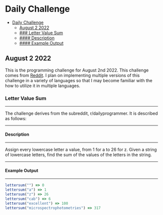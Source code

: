 # Daily Challenge 
- [Daily Challenge](#daily-challenge)
  - [August 2 2022](#august-2-2022)
  - [### Letter Value Sum](#-letter-value-sum)
  - [#### Description](#-description)
  - [#### Example Output](#-example-output)

## August 2 2022
This is the programming challenge for August 2nd 2022. This challenge comes from [Reddit](https://www.reddit.com/r/dailyprogrammer/comments/onfehl/20210719_challenge_399_easy_letter_value_sum/). I plan on implementing multiple versions of this challenge in a variety of languages so that I may become familiar with the how to utilize it in multiple languages. 

### Letter Value Sum
--- 
The challenge derives from the subreddit, r/dailyprogrammer. It is described as follows:

---
#### Description
---
Assign every lowercase letter a value, from 1 for a to 26 for z. Given a string of lowercase letters, find the sum of the values of the letters in the string. 

---
#### Example Output
---

```javascript
lettersum("") => 0
lettersum("a") => 1
lettersum("z") => 26
lettersum("cab") => 6
lettersum("excellent") => 100
lettersum("microspectrophotometries") => 317

```
